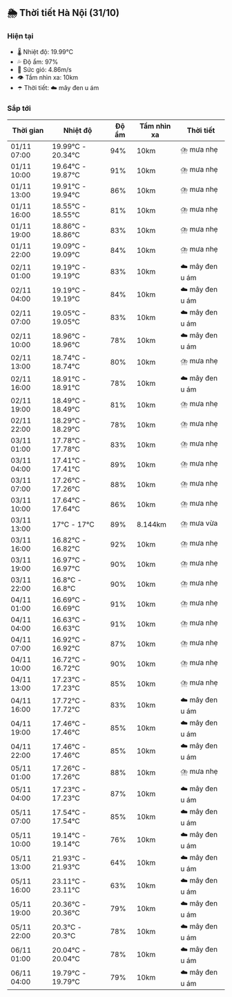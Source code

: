 ## 🌦️ Thời tiết Hà Nội (31/10)

### Hiện tại

- 🌡️ Nhiệt độ: 19.99℃
- 💦 Độ ẩm: 97%
- 💨 Sức gió: 4.86m/s
- 👁️ Tầm nhìn xa: 10km
- ☂️ Thời tiết: ☁️ mây đen u ám

### Sắp tới

| Thời gian | Nhiệt độ | Độ ẩm | Tầm nhìn xa | Thời tiết |
| --- | --- | --- | --- | --- |
| 01/11 07:00 | 19.99℃ - 20.34℃ | 94% | 10km | ⛈️ mưa nhẹ |
| 01/11 10:00 | 19.64℃ - 19.87℃ | 91% | 10km | ⛈️ mưa nhẹ |
| 01/11 13:00 | 19.91℃ - 19.94℃ | 86% | 10km | ⛈️ mưa nhẹ |
| 01/11 16:00 | 18.55℃ - 18.55℃ | 81% | 10km | ⛈️ mưa nhẹ |
| 01/11 19:00 | 18.86℃ - 18.86℃ | 83% | 10km | ⛈️ mưa nhẹ |
| 01/11 22:00 | 19.09℃ - 19.09℃ | 84% | 10km | ⛈️ mưa nhẹ |
| 02/11 01:00 | 19.19℃ - 19.19℃ | 83% | 10km | ☁️ mây đen u ám |
| 02/11 04:00 | 19.19℃ - 19.19℃ | 84% | 10km | ☁️ mây đen u ám |
| 02/11 07:00 | 19.05℃ - 19.05℃ | 83% | 10km | ☁️ mây đen u ám |
| 02/11 10:00 | 18.96℃ - 18.96℃ | 78% | 10km | ☁️ mây đen u ám |
| 02/11 13:00 | 18.74℃ - 18.74℃ | 80% | 10km | ⛈️ mưa nhẹ |
| 02/11 16:00 | 18.91℃ - 18.91℃ | 78% | 10km | ☁️ mây đen u ám |
| 02/11 19:00 | 18.49℃ - 18.49℃ | 81% | 10km | ⛈️ mưa nhẹ |
| 02/11 22:00 | 18.29℃ - 18.29℃ | 78% | 10km | ⛈️ mưa nhẹ |
| 03/11 01:00 | 17.78℃ - 17.78℃ | 83% | 10km | ⛈️ mưa nhẹ |
| 03/11 04:00 | 17.41℃ - 17.41℃ | 89% | 10km | ⛈️ mưa nhẹ |
| 03/11 07:00 | 17.26℃ - 17.26℃ | 88% | 10km | ⛈️ mưa nhẹ |
| 03/11 10:00 | 17.64℃ - 17.64℃ | 86% | 10km | ⛈️ mưa nhẹ |
| 03/11 13:00 | 17℃ - 17℃ | 89% | 8.144km | ⛈️ mưa vừa |
| 03/11 16:00 | 16.82℃ - 16.82℃ | 92% | 10km | ⛈️ mưa nhẹ |
| 03/11 19:00 | 16.97℃ - 16.97℃ | 90% | 10km | ⛈️ mưa nhẹ |
| 03/11 22:00 | 16.8℃ - 16.8℃ | 90% | 10km | ⛈️ mưa nhẹ |
| 04/11 01:00 | 16.69℃ - 16.69℃ | 91% | 10km | ⛈️ mưa nhẹ |
| 04/11 04:00 | 16.63℃ - 16.63℃ | 91% | 10km | ⛈️ mưa nhẹ |
| 04/11 07:00 | 16.92℃ - 16.92℃ | 87% | 10km | ⛈️ mưa nhẹ |
| 04/11 10:00 | 16.72℃ - 16.72℃ | 90% | 10km | ⛈️ mưa nhẹ |
| 04/11 13:00 | 17.23℃ - 17.23℃ | 85% | 10km | ⛈️ mưa nhẹ |
| 04/11 16:00 | 17.72℃ - 17.72℃ | 83% | 10km | ☁️ mây đen u ám |
| 04/11 19:00 | 17.46℃ - 17.46℃ | 85% | 10km | ☁️ mây đen u ám |
| 04/11 22:00 | 17.46℃ - 17.46℃ | 85% | 10km | ☁️ mây đen u ám |
| 05/11 01:00 | 17.26℃ - 17.26℃ | 88% | 10km | ⛈️ mưa nhẹ |
| 05/11 04:00 | 17.23℃ - 17.23℃ | 87% | 10km | ☁️ mây đen u ám |
| 05/11 07:00 | 17.54℃ - 17.54℃ | 85% | 10km | ☁️ mây đen u ám |
| 05/11 10:00 | 19.14℃ - 19.14℃ | 76% | 10km | ☁️ mây đen u ám |
| 05/11 13:00 | 21.93℃ - 21.93℃ | 64% | 10km | ☁️ mây đen u ám |
| 05/11 16:00 | 23.11℃ - 23.11℃ | 63% | 10km | ☁️ mây đen u ám |
| 05/11 19:00 | 20.36℃ - 20.36℃ | 79% | 10km | ☁️ mây đen u ám |
| 05/11 22:00 | 20.3℃ - 20.3℃ | 78% | 10km | ☁️ mây đen u ám |
| 06/11 01:00 | 20.04℃ - 20.04℃ | 78% | 10km | ☁️ mây đen u ám |
| 06/11 04:00 | 19.79℃ - 19.79℃ | 79% | 10km | ☁️ mây đen u ám |
